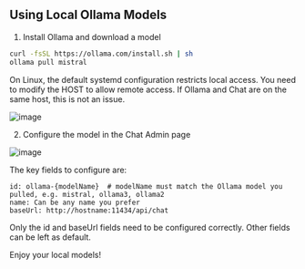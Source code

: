 ## Using Local Ollama Models

1. Install Ollama and download a model
   
```bash
curl -fsSL https://ollama.com/install.sh | sh
ollama pull mistral
```

On Linux, the default systemd configuration restricts local access. You need to modify the HOST to allow remote access. If Ollama and Chat are on the same host, this is not an issue.

![image](https://github.com/swuecho/chat/assets/666683/3695c088-4dcd-4ff4-9a75-6b9d44186a4b)

2. Configure the model in the Chat Admin page

![image](https://github.com/swuecho/chat/assets/666683/bc1d111f-7bd4-458d-bfed-0a0a5611809f)

The key fields to configure are:
```
id: ollama-{modelName}  # modelName must match the Ollama model you pulled, e.g. mistral, ollama3, ollama2
name: Can be any name you prefer
baseUrl: http://hostname:11434/api/chat
```

Only the id and baseUrl fields need to be configured correctly. Other fields can be left as default.

Enjoy your local models!
